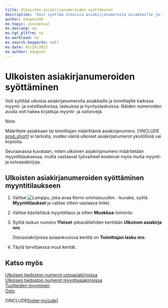```yaml
---
title: Ulkoisten asiakirjanumeroiden syöttäminen
description: 'Voit syöttää ulkoisia asiakirjanumeroita asiakkaille ja toimittajille kaikissa myynti- ja ostotilauksissa, laskuissa ja hyvityslaskuissa. Näiden numeroiden avulla voit hakea kirjattuja myynti- ja ostorivejä.'
author: edupont04
ms.topic: conceptual
ms.devlang: na
ms.tgt_pltfrm: na
ms.workload: na
ms.search.keywords: null
ms.date: 05/28/2021
ms.author: edupont
---
```

# <a name="enter-external-document-numbers"></a>Ulkoisten asiakirjanumeroiden syöttäminen

Voit syöttää ulkoisia asiakirjanumeroita asiakkaille ja toimittajille kaikissa myynti- ja ostotilauksissa, laskuissa ja hyvityslaskuissa. Näiden numeroiden avulla voit hakea kirjattuja myynti- ja ostorivejä.  

> [!NOTE]
> Määrittele asiakkaan tai toimittajan määrittämä asiakirjanumero. [!INCLUDE [prod_short](includes/prod_short.md)] ei tarkista, ovatko nämä ulkoiset asiakirjanumerot yksilöllisiä vai kopioita.

Seuraavassa kuvataan, miten ulkoinen asiakirjanumero määritetään myyntitilauksessa, mutta vastaavat työvaiheet koskevat myös muita myynti- ja ostoasiakirjoja.

## <a name="to-enter-external-document-numbers-in-a-sales-order"></a>Ulkoisten asiakirjanumeroiden syöttäminen myyntitilaukseen

1. Valitse ![Lamppu, joka avaa Kerro-ominaisuuden.](media/ui-search/search_small.png "Kerro, mitä haluat tehdä") -kuvake, syötä **Myyntitilaukset** ja valitse sitten vastaava linkki.  
2. Valitse käsiteltävä myyntitilaus ja sitten **Muokkaa**-toiminto.  
3. Syötä laskun numero **Yleiset**-pikavälilehden kenttään **Ulkoinen asiakirja nro**.  

    Ostoasiakirjoissa asiaankuuluva kenttä on **Toimittajan lasku nro**.
4. Täytä tarvittaessa muut kentät.  

## <a name="see-also"></a>Katso myös

[Ulkoisen tiedoston numerot ostoasiakirjoissa](purchasing-ext-doc-no.md)  
[Ulkoisen tiedoston numerot myyntiasiakirjoissa](sales-how-invoice-sales.md#external-document-numbers)  
[Tuotteiden myyminen](sales-how-sell-products.md)  
[Osto](purchasing-manage-purchasing.md)  

[!INCLUDE[footer-include](includes/footer-banner.md)]
